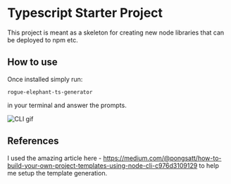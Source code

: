 # Typescript Starter Project
This project is meant as a skeleton for creating new node libraries that can be deployed to npm etc.

## How to use
Once installed simply run:

```rogue-elephant-ts-generator```

in your terminal and answer the prompts.

![CLI gif](cli.gif)

## References
I used the amazing article here - https://medium.com/@pongsatt/how-to-build-your-own-project-templates-using-node-cli-c976d3109129 to help me setup the template generation.